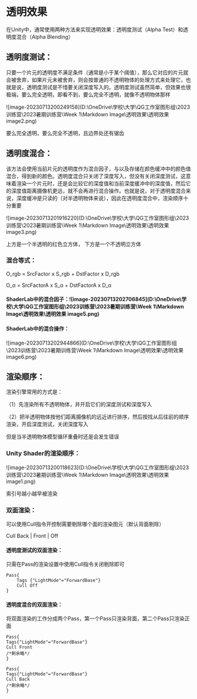 # 透明效果

在Unity中，通常使用两种方法来实现透明效果：透明度测试（Alpha Test）和透明度混合（Alpha Blending）

## 透明度测试：

只要一个片元的透明度不满足条件（通常是小于某个阈值），那么它对应的片元就会被舍弃，如果片元未被舍弃，则会按普通的不透明物体的处理方式来处理它，也就是说，透明度测试是不惜要关闭深度写入的。透明度测试虽然简单，但效果也很极端，要么完全透明，即看不到，要么完全不透明，就像不透明物体那样

![image-20230713200249158](D:\OneDrive\学校\大学\QG工作室图形组\2023训练营\2023暑期训练营\Week 1\Markdown Image\透明效果\透明效果 image2.png)

要么完全透明，要么完全不透明，且边界处还有锯齿

## 透明度混合：

该方法会使用当前片元的透明度作为混合因子，与以及存储在颜色缓冲中的颜色值混合，得到新的颜色。透明度混合只关闭了深度写入，但没有关闭深度测试，这意味着渲染一个片元时，还是会比较它的深度值和当前深度缓冲中的深度值，然后它的深度值距离摄像机更远，就不会再进行混合操作。也就是说，对于透明度混合来说，深度缓冲是只读的（对半透明物体来说），因此在透明度混合中，渲染顺序十分重要

![image-20230713201916220](D:\OneDrive\学校\大学\QG工作室图形组\2023训练营\2023暑期训练营\Week 1\Markdown Image\透明效果\透明效果 image3.png)

上方是一个半透明的红色立方体， 下方是一个不透明立方体

### 混合等式：

O_rgb = SrcFactor x S_rgb + DstFactor x D_rgb

O_α = SrcFactorA x S_α + DstFactorA x D_α

####  ShaderLab中的混合因子：![image-20230713202706845](D:\OneDrive\学校\大学\QG工作室图形组\2023训练营\2023暑期训练营\Week 1\Markdown Image\透明效果\透明效果 image5.png)

#### ShaderLab中的混合操作：

![image-20230713202944866](D:\OneDrive\学校\大学\QG工作室图形组\2023训练营\2023暑期训练营\Week 1\Markdown Image\透明效果\透明效果 image6.png)

## 渲染顺序：

渲染引擎常用的方式是：

（1）先渲染所有不透明物体，并开启它们的深度测试和深度写入

（2）把半透明物体按他们距离摄像机的远近进行排序，然后按找从后往前的顺序渲染，开启深度测试，关闭深度写入

但是当半透明物体模型循环重叠时还是会发生错误

### Unity Shader的渲染顺序：

![image-20230713200118623](D:\OneDrive\学校\大学\QG工作室图形组\2023训练营\2023暑期训练营\Week 1\Markdown Image\透明效果\透明效果 image1.png)

索引号越小越早被渲染

### 双面渲染：

可以使用Cull指令开控制需要剔除哪个面的渲染图元（默认背面剔除）

Cull Back | Front | Off

#### 透明度测试的双面渲染：

只需在Pass的渲染设置中使用Cull指令关闭剔除即可

```ShaderLab
Pass{
	Tags {"LightMode"="ForwardBase"}
	Cull Off
}
```

#### 透明度混合的双面渲染：

将双面渲染的工作分成两个Pass，第一个Pass只渲染背面，第二个Pass只渲染正面

```ShaderLab
Pass{
Tags{"LightMode"="ForwardBase"}
Cull Front
/*剩余略*/
}

Pass{
Tags{"LightMode"="ForwardBase"}
Cull Back
/*剩余略*/
}
```

